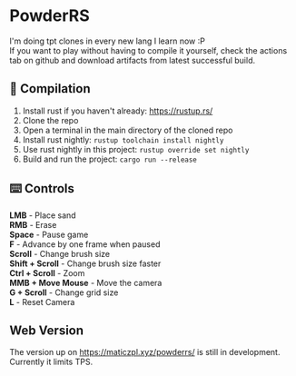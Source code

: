 # PowderRS
I'm doing tpt clones in every new lang I learn now :P  
If you want to play without having to compile it yourself, check the actions tab on github and download artifacts from latest successful build. 
## 🔨 Compilation
1. Install rust if you haven't already: https://rustup.rs/
2. Clone the repo
3. Open a terminal in the main directory of the cloned repo
4. Install rust nightly: `rustup toolchain install nightly`
5. Use rust nightly in this project: `rustup override set nightly`
6. Build and run the project: `cargo run --release`
## ⌨️ Controls
**LMB** - Place sand  
**RMB** - Erase  
**Space** - Pause game  
**F** - Advance by one frame when paused  
**Scroll** - Change brush size  
**Shift + Scroll** - Change brush size faster  
**Ctrl + Scroll** - Zoom  
**MMB + Move Mouse** - Move the camera  
**G + Scroll** - Change grid size  
**L** - Reset Camera
## Web Version
The version up on https://maticzpl.xyz/powderrs/ is still in development.
Currently it limits TPS.
